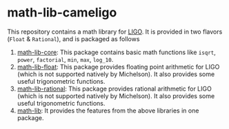 # math-lib-cameligo

This repository contains a math library for [LIGO](https://ligolang.org/). It is
provided in two flavors (`Float` & `Rational`), and is packaged as 
follows 

1. [math-lib-core](./core/README.md): This package contains basic math functions
   like `isqrt`, `power`, `factorial`, `min`, `max`, `log_10`.
2. [math-lib-float](./float/README.md): This package provides floating point arithmetic
   for LIGO (which is not supported natively by Michelson). It also provides some
   useful trigonometric functions.
3. [math-lib-rational](./rational/README.md): This package provides rational arithmetic
   for LIGO (which is not supported natively by Michelson). It also provides some
   useful trigonometric functions.
4. [math-lib](./README.md): It provides the features from the above libraries in one
   package.